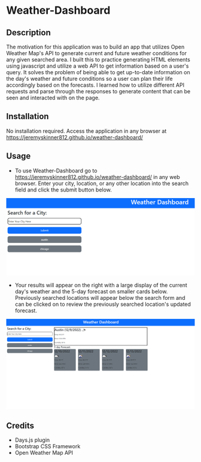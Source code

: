 # Weather-Dashboard

## Description

The motivation for this application was to build an app that utilizes Open Weather Map's API to generate current and future weather conditions for any given searched area. I built this to practice generating HTML elements using javascript and utilize a web API to get information based on a user's query. It solves the problem of being able to get up-to-date information on the day's weather and future conditions so a user can plan their life accordingly based on the forecasts. I learned how to utilize different API requests and parse through the responses to generate content that can be seen and interacted with on the page.


## Installation

No installation required. Access the application in any browser at https://jeremyskinner812.github.io/weather-dashboard/

## Usage

- To use Weather-Dashboard go to https://jeremyskinner812.github.io/weather-dashboard/ in any web browser. Enter your city, location, or any other location into the search field and click the submit button below. 

![Search Input](./assets/images/search-input.png)

- Your results will appear on the right with a large display of the current day's weather and the 5-day forecast on smaller cards below. Previously searched locations will appear below the search form and can be clicked on to review the previously searched location's updated forecast.

![Search Result](./assets/images/search-results.png)


## Credits

- Days.js plugin
- Bootstrap CSS Framework
- Open Weather Map API

